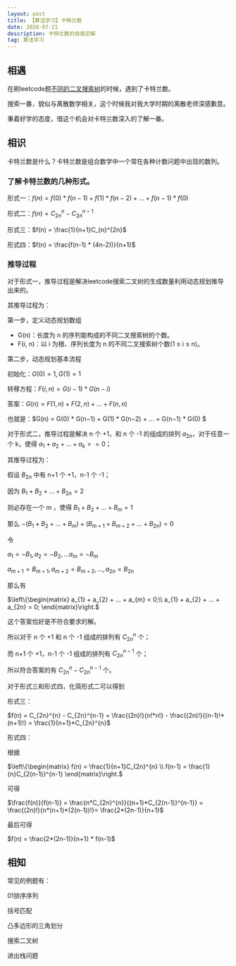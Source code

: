 ```yaml
---
layout: post
title: 【算法学习】卡特兰数
date: 2020-07-21
description: 卡特兰数的自我见解
tag: 算法学习
---
```


## 相遇
在刷leetcode题[不同的二叉搜索树](https://leetcode-cn.com/problems/unique-binary-search-trees/)的时候，遇到了卡特兰数。

搜索一番，貌似与离散数学相关，这个时候我对我大学时期的离散老师深感歉意。

秉着好学的态度，借这个机会对卡特兰数深入的了解一番。

## 相识
卡特兰数是什么？卡特兰数是组合数学中一个常在各种计数问题中出现的数列。

### 了解卡特兰数的几种形式。

形式一：$f(n) = f(0) * f(n-1) + f(1) * f(n-2) + ... + f(n-1) * f(0)$

形式二：$f(n) = C_{2n}^{n} - C_{2n}^{n-1}$

形式三：$f(n) = \frac{1}{n+1}C_{n}^{2n}$

形式四：$f(n) = \frac{f(n-1) * (4n-2))}{n+1}$

### 推导过程
对于形式一，推导过程是解决leetcode搜索二叉树的生成数量利用动态规划推导出来的。

其推导过程为：

第一步，定义动态规划数组

 - G(n)：长度为 n 的序列能构成的不同二叉搜索树的个数。
 - F(i, n)：以 i 为根、序列长度为 n 的不同二叉搜索树个数(1 ≤ i ≤ n)。

第二步，动态规划基本流程

初始化：$G(0)=1,G(1)=1$

转移方程：$F(i, n)=G(i−1) * G(n−i)$

答案：$G(n) = F(1, n) + F(2, n) + ... + F(n, n)$

也就是：$G(n) = G(0) * G(n−1) + G(1) * G(n−2) + ... + G(n−1) * G(0) $

对于形式二，推导过程是解决 n 个 +1，和 n 个 -1 的组成的排列 $a_{2n}$，对于任意一个 k，使得 $a_{1} + a_{2} + ... + a_{k} >= 0$；

其推导过程为：

假设 $B_{2n}$ 中有 n+1 个 +1，n-1 个 -1；

因为 $B_{1} + B_{2} + ... + B_{2n} = 2$

则必存在一个 m ，使得 $B_{1} + B_{2} + ... + B_{m} = 1$

那么 $-(B_{1} + B_{2} + ... + B_{m}) + (B_{m+1} + B_{m+2} + ... + B_{2n}) = 0$

令

$a_{1} = -B_{1}, a_{2} = -B_{2}, ... a_{m} = -B_{m}$

$a_{m+1} = B_{m+1}, a_{m+2} = B_{m+2}, ..., a_{2n} = B_{2n}$

那么有

$\left\{\begin{matrix}
 a_{1} + a_{2} + ... + a_{m} < 0;\\
 a_{1} + a_{2} + ... + a_{2n} = 0;
\end{matrix}\right.$

这个答案恰好是不符合要求的解。

所以对于 n 个 +1 和 n 个 -1 组成的排列有 $C_{2n}^{n}$ 个；

而 n+1 个 +1，n-1 个 -1 组成的排列有 $C_{2n}^{n-1}$ 个；

所以符合答案的有 $C_{2n}^{n} - C_{2n}^{n-1}$ 个。

对于形式三和形式四，化简形式二可以得到

形式三：

$f(n) = C_{2n}^{n} - C_{2n}^{n-1} = \frac{(2n)!}{n!*n!} - \frac{(2n)!}{(n-1)!*(n+1)!} = \frac{1}{n+1}*C_{2n}^{n}$

形式四：

根据

$\left\{\begin{matrix}
f(n) = \frac{1}{n+1}C_{2n}^{n} \\
f(n-1) = \frac{1}{n}C_{2(n-1)}^{n-1}
\end{matrix}\right.$

可得

$\frac{f(n)}{f(n-1)} = \frac{n*C_{2n}^{n}}{(n+1)*C_{2(n-1)}^{n-1}} = \frac{(2n)!}{n*(n+1)*(2(n-1))!}= \frac{2*(2n-1)}{n+1}$

最后可得

$f(n) = \frac{2*(2n-1)}{n+1} * f(n-1)$

## 相知
常见的例题有：

01排序序列

括号匹配

凸多边形的三角划分

搜索二叉树

进出栈问题


